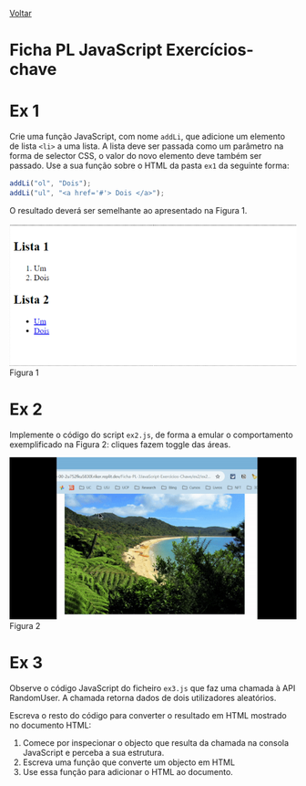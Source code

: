 [Voltar](/.tutorial/1.begin.md)
# Ficha PL JavaScript Exercícios-chave



# Ex 1
Crie uma função JavaScript, com nome `addLi`, que adicione um elemento de lista `<li>` a uma lista. A lista deve ser passada como um parâmetro na forma de selector CSS, o valor do novo elemento deve também ser passado.
Use a sua função sobre o HTML da pasta `ex1` da seguinte forma:

```javascript
addLi("ol", "Dois");
addLi("ul", "<a href='#'> Dois </a>");
```

O resultado deverá ser semelhante ao apresentado na Figura 1.

![](assets/fig7.png)
Figura 1


# Ex 2
Implemente o código do script `ex2.js`, de forma a emular o comportamento exemplificado na Figura 2: cliques fazem toggle das áreas.

![](assets/demo.gif)
Figura 2


# Ex 3
Observe o código JavaScript do ficheiro `ex3.js` que faz uma chamada à API RandomUser. A chamada retorna dados de dois utilizadores aleatórios.

Escreva o resto do código para converter o resultado em HTML mostrado no documento HTML:
1. Comece por inspecionar o objecto que resulta da chamada na consola JavaScript e perceba a sua estrutura.
2. Escreva uma função que converte um objecto em HTML 
3. Use essa função para adicionar o HTML ao documento.
